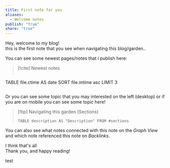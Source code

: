 ```yaml
---  
title: First note for you  
aliases:  
  - Welcome notes  
publish: "true"  
share: "true"  
---  
```

Hey, welcome to my blog!  
this is the first note that you see when navigating this blog/garden..  
  
You can see some newest pages/notes that i publish here:  
  
>[!cite]  Newest notes  
>``` dataview  
TABLE file.ctime AS date SORT file.mtime asc LIMIT 3  
>```  
  
  
Or you can see some topic that you may interested on the left (desktop) or if you are on mobile you can see some topic here!  
  
>[!tip] Navigating this garden (Sections)  
> ``` dataview  
>TABLE description AS "Description" FROM #sections   
>```  
  
  
You can also see what notes connected with this note on the *Graph View* and which note referenced this note on *Backlinks*.  
  
I think that's all  
Thank you, and happy reading!  
  
test